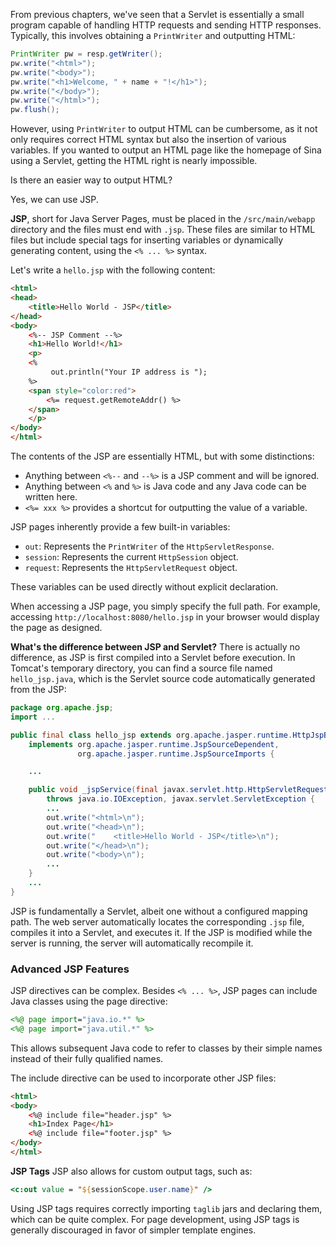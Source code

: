 From previous chapters, we've seen that a Servlet is essentially a small program capable of handling HTTP requests and sending HTTP responses. Typically, this involves obtaining a `PrintWriter` and outputting HTML:

```java
PrintWriter pw = resp.getWriter();
pw.write("<html>");
pw.write("<body>");
pw.write("<h1>Welcome, " + name + "!</h1>");
pw.write("</body>");
pw.write("</html>");
pw.flush();
```

However, using `PrintWriter` to output HTML can be cumbersome, as it not only requires correct HTML syntax but also the insertion of various variables. If you wanted to output an HTML page like the homepage of Sina using a Servlet, getting the HTML right is nearly impossible.

Is there an easier way to output HTML?

Yes, we can use JSP.

**JSP**, short for Java Server Pages, must be placed in the `/src/main/webapp` directory and the files must end with `.jsp`. These files are similar to HTML files but include special tags for inserting variables or dynamically generating content, using the `<% ... %>` syntax.

Let's write a `hello.jsp` with the following content:

```html
<html>
<head>
    <title>Hello World - JSP</title>
</head>
<body>
    <%-- JSP Comment --%>
    <h1>Hello World!</h1>
    <p>
    <%
         out.println("Your IP address is ");
    %>
    <span style="color:red">
        <%= request.getRemoteAddr() %>
    </span>
    </p>
</body>
</html>
```

The contents of the JSP are essentially HTML, but with some distinctions:

- Anything between `<%--` and `--%>` is a JSP comment and will be ignored.
- Anything between `<%` and `%>` is Java code and any Java code can be written here.
- `<%= xxx %>` provides a shortcut for outputting the value of a variable.

JSP pages inherently provide a few built-in variables:

- `out`: Represents the `PrintWriter` of the `HttpServletResponse`.
- `session`: Represents the current `HttpSession` object.
- `request`: Represents the `HttpServletRequest` object.

These variables can be used directly without explicit declaration.

When accessing a JSP page, you simply specify the full path. For example, accessing `http://localhost:8080/hello.jsp` in your browser would display the page as designed.

**What's the difference between JSP and Servlet?** There is actually no difference, as JSP is first compiled into a Servlet before execution. In Tomcat's temporary directory, you can find a source file named `hello_jsp.java`, which is the Servlet source code automatically generated from the JSP:

```java
package org.apache.jsp;
import ...

public final class hello_jsp extends org.apache.jasper.runtime.HttpJspBase
    implements org.apache.jasper.runtime.JspSourceDependent,
               org.apache.jasper.runtime.JspSourceImports {

    ...

    public void _jspService(final javax.servlet.http.HttpServletRequest request, final javax.servlet.http.HttpServletResponse response)
        throws java.io.IOException, javax.servlet.ServletException {
        ...
        out.write("<html>\n");
        out.write("<head>\n");
        out.write("    <title>Hello World - JSP</title>\n");
        out.write("</head>\n");
        out.write("<body>\n");
        ...
    }
    ...
}
```

JSP is fundamentally a Servlet, albeit one without a configured mapping path. The web server automatically locates the corresponding `.jsp` file, compiles it into a Servlet, and executes it. If the JSP is modified while the server is running, the server will automatically recompile it.

### Advanced JSP Features

JSP directives can be complex. Besides `<% ... %>`, JSP pages can include Java classes using the page directive:

```jsp
<%@ page import="java.io.*" %>
<%@ page import="java.util.*" %>
```

This allows subsequent Java code to refer to classes by their simple names instead of their fully qualified names.

The include directive can be used to incorporate other JSP files:

```html
<html>
<body>
    <%@ include file="header.jsp" %>
    <h1>Index Page</h1>
    <%@ include file="footer.jsp" %>
</body>
</html>
```

**JSP Tags**
JSP also allows for custom output tags, such as:

```jsp
<c:out value = "${sessionScope.user.name}" />
```

Using JSP tags requires correctly importing `taglib` jars and declaring them, which can be quite complex. For page development, using JSP tags is generally discouraged in favor of simpler template engines.
